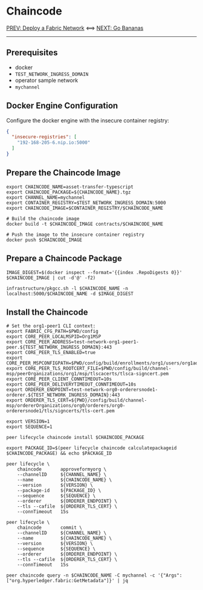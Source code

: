 # Chaincode

[PREV: Deploy a Fabric Network](20-fabric.md) <==> [NEXT: Go Bananas](40-bananas.md)

---



## Prerequisites

- docker
- `TEST_NETWORK_INGRESS_DOMAIN`
- operator sample network
- `mychannel`


## Docker Engine Configuration

Configure the docker engine with the insecure container registry:

```json
{
  "insecure-registries": [
    "192-168-205-6.nip.io:5000"
  ]
}
```


## Prepare the Chaincode Image

```shell
export CHAINCODE_NAME=asset-transfer-typescript
export CHAINCODE_PACKAGE=${CHAINCODE_NAME}.tgz
export CHANNEL_NAME=mychannel
export CONTAINER_REGISTRY=$TEST_NETWORK_INGRESS_DOMAIN:5000
export CHAINCODE_IMAGE=$CONTAINER_REGISTRY/$CHAINCODE_NAME

# Build the chaincode image
docker build -t $CHAINCODE_IMAGE contracts/$CHAINCODE_NAME

# Push the image to the insecure container registry
docker push $CHAINCODE_IMAGE

```


## Prepare a Chaincode Package

```shell
IMAGE_DIGEST=$(docker inspect --format='{{index .RepoDigests 0}}' $CHAINCODE_IMAGE | cut -d'@' -f2)

infrastructure/pkgcc.sh -l $CHAINCODE_NAME -n localhost:5000/$CHAINCODE_NAME -d $IMAGE_DIGEST

```

## Install the Chaincode

```shell
# Set the org1-peer1 CLI context:
export FABRIC_CFG_PATH=$PWD/config
export CORE_PEER_LOCALMSPID=Org1MSP
export CORE_PEER_ADDRESS=test-network-org1-peer1-peer.${TEST_NETWORK_INGRESS_DOMAIN}:443
export CORE_PEER_TLS_ENABLED=true
export CORE_PEER_MSPCONFIGPATH=$PWD/config/build/enrollments/org1/users/org1admin/msp
export CORE_PEER_TLS_ROOTCERT_FILE=$PWD/config/build/channel-msp/peerOrganizations/org1/msp/tlscacerts/tlsca-signcert.pem
export CORE_PEER_CLIENT_CONNTIMEOUT=10s
export CORE_PEER_DELIVERYTIMEOUT_CONNTIMEOUT=10s
export ORDERER_ENDPOINT=test-network-org0-orderersnode1-orderer.${TEST_NETWORK_INGRESS_DOMAIN}:443
export ORDERER_TLS_CERT=${PWD}/config/build/channel-msp/ordererOrganizations/org0/orderers/org0-orderersnode1/tls/signcerts/tls-cert.pem

```

```shell
export VERSION=1
export SEQUENCE=1

```

```shell
peer lifecycle chaincode install $CHAINCODE_PACKAGE

export PACKAGE_ID=$(peer lifecycle chaincode calculatepackageid $CHAINCODE_PACKAGE) && echo $PACKAGE_ID

peer lifecycle \
	chaincode       approveformyorg \
	--channelID     ${CHANNEL_NAME} \
	--name          ${CHAINCODE_NAME} \
	--version       ${VERSION} \
	--package-id    ${PACKAGE_ID} \
	--sequence      ${SEQUENCE} \
	--orderer       ${ORDERER_ENDPOINT} \
	--tls --cafile  ${ORDERER_TLS_CERT} \
	--connTimeout   15s

peer lifecycle \
	chaincode       commit \
	--channelID     ${CHANNEL_NAME} \
	--name          ${CHAINCODE_NAME} \
	--version       ${VERSION} \
	--sequence      ${SEQUENCE} \
	--orderer       ${ORDERER_ENDPOINT} \
	--tls --cafile  ${ORDERER_TLS_CERT} \
	--connTimeout   15s

```

```shell
peer chaincode query -n $CHAINCODE_NAME -C mychannel -c '{"Args":["org.hyperledger.fabric:GetMetadata"]}' | jq

```
